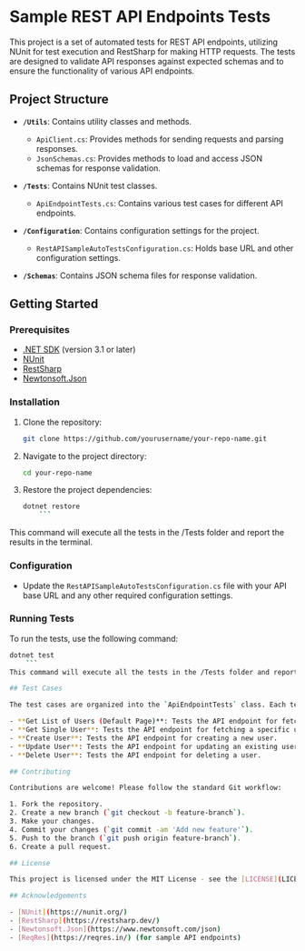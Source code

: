 # Sample REST API Endpoints Tests

This project is a set of automated tests for REST API endpoints, utilizing NUnit for test execution and RestSharp for making HTTP requests. The tests are designed to validate API responses against expected schemas and to ensure the functionality of various API endpoints.

## Project Structure

- **`/Utils`**: Contains utility classes and methods.
  - `ApiClient.cs`: Provides methods for sending requests and parsing responses.
  - `JsonSchemas.cs`: Provides methods to load and access JSON schemas for response validation.

- **`/Tests`**: Contains NUnit test classes.
  - `ApiEndpointTests.cs`: Contains various test cases for different API endpoints.

- **`/Configuration`**: Contains configuration settings for the project.
  - `RestAPISampleAutoTestsConfiguration.cs`: Holds base URL and other configuration settings.

- **`/Schemas`**: Contains JSON schema files for response validation.

## Getting Started

### Prerequisites

- [.NET SDK](https://dotnet.microsoft.com/download) (version 3.1 or later)
- [NUnit](https://nunit.org/)
- [RestSharp](https://restsharp.dev/)
- [Newtonsoft.Json](https://www.newtonsoft.com/json)

### Installation

1. Clone the repository:
    ```bash
    git clone https://github.com/yourusername/your-repo-name.git
    ```
2. Navigate to the project directory:
    ```bash
    cd your-repo-name
    ```
3. Restore the project dependencies:
    ```bash
    dotnet restore
    	```
This command will execute all the tests in the /Tests folder and report the results in the terminal.

### Configuration

- Update the `RestAPISampleAutoTestsConfiguration.cs` file with your API base URL and any other required configuration settings.

### Running Tests

To run the tests, use the following command:
```bash
dotnet test
    ```
This command will execute all the tests in the /Tests folder and report the results in the terminal.

## Test Cases

The test cases are organized into the `ApiEndpointTests` class. Each test method is annotated with `[Test]` and can be executed individually or as part of the entire test suite. Here are some examples of test methods:

- **Get List of Users (Default Page)**: Tests the API endpoint for fetching a list of users with default pagination.
- **Get Single User**: Tests the API endpoint for fetching a specific user by ID.
- **Create User**: Tests the API endpoint for creating a new user.
- **Update User**: Tests the API endpoint for updating an existing user.
- **Delete User**: Tests the API endpoint for deleting a user.

## Contributing

Contributions are welcome! Please follow the standard Git workflow:

1. Fork the repository.
2. Create a new branch (`git checkout -b feature-branch`).
3. Make your changes.
4. Commit your changes (`git commit -am 'Add new feature'`).
5. Push to the branch (`git push origin feature-branch`).
6. Create a pull request.

## License

This project is licensed under the MIT License - see the [LICENSE](LICENSE) file for details.

## Acknowledgements

- [NUnit](https://nunit.org/)
- [RestSharp](https://restsharp.dev/)
- [Newtonsoft.Json](https://www.newtonsoft.com/json)
- [ReqRes](https://reqres.in/) (for sample API endpoints)
